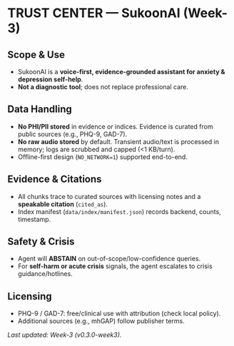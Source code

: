 # TRUST CENTER — SukoonAI (Week-3)

## Scope & Use
- SukoonAI is a **voice-first, evidence-grounded assistant for anxiety & depression self-help**.
- **Not a diagnostic tool**; does not replace professional care.

## Data Handling
- **No PHI/PII stored** in evidence or indices. Evidence is curated from public sources (e.g., PHQ-9, GAD-7).
- **No raw audio stored** by default. Transient audio/text is processed in memory; logs are scrubbed and capped (<1 KB/turn).
- Offline-first design (`NO_NETWORK=1`) supported end-to-end.

## Evidence & Citations
- All chunks trace to curated sources with licensing notes and a **speakable citation** (`cited_as`).
- Index manifest (`data/index/manifest.json`) records backend, counts, timestamp.

## Safety & Crisis
- Agent will **ABSTAIN** on out-of-scope/low-confidence queries.
- For **self-harm or acute crisis** signals, the agent escalates to crisis guidance/hotlines.

## Licensing
- PHQ-9 / GAD-7: free/clinical use with attribution (check local policy).
- Additional sources (e.g., mhGAP) follow publisher terms.

_Last updated: Week-3 (v0.3.0-week3)._
